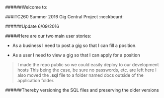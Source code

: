 ######Welcome to:

###ITC260 Summer 2016 Gig Central Project :neckbeard:

######Update 6/09/2016


#####Here are our two main user stories:

* As a business I need to post a gig so that I can fill a position.

* As a user I need to view a gig so that I can apply for a position

>I made the repo public so we could easily deploy to our development hosts
This being the case, be sure no passwords, etc. are left here I also moved the **.sql** file to a folder named docs outside of the application folder.


######Thereby versioning the SQL files and preserving the older versions
